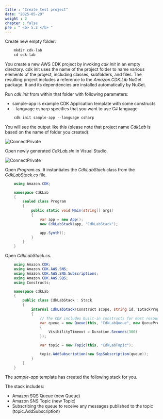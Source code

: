 ```yaml
---
title : "Create test project"
date: "2025-05-29"
weight : 2
chapter : false
pre : " <b> 5.2 </b> "
---
```



Create new empty folder:

```csharp
    mkdir cdk-lab
    cd cdk-lab
```

You create a new AWS CDK project by invoking *cdk init* in an empty directory. cdk init uses the name of the project folder to name various elements of the project, including classes, subfolders, and files. The resulting project includes a reference to the *Amazon.CDK.Lib* NuGet package. It and its dependencies are installed automatically by NuGet.

Run *cdk init* from within that folder with following parameters:
- sample-app is example CDK Application template with some constructs
- --language csharp specifies that you want to use C# language

```csharp
    cdk init sample-app --language csharp
```

You will see the output like this (please note that project name *CdkLab* is based on the name of folder you created):

![ConnectPrivate](/images/5-Infrastructure/5.1.png)

Open newly generated *CdkLab.sln* in Visual Studio.

![ConnectPrivate](/images/5-Infrastructure/5.2.png)

Open *Program.cs*. It instantiates the *CdkLabStack* class from the *CdkLabStack.cs* file.

```csharp
    using Amazon.CDK;

    namespace CdkLab
    {
        sealed class Program
        {
            public static void Main(string[] args)
            {
                var app = new App();
                new CdkLabStack(app, "CdkLabStack");

                app.Synth();
            }
        }
    }
```

Open *CdkLabStack.cs*.

```csharp
    using Amazon.CDK;
    using Amazon.CDK.AWS.SNS;
    using Amazon.CDK.AWS.SNS.Subscriptions;
    using Amazon.CDK.AWS.SQS;
    using Constructs;

    namespace CdkLab
    {
        public class CdkLabStack : Stack
        {
            internal CdkLabStack(Construct scope, string id, IStackProps props = null) : base(scope, id, props)
            {
                // The CDK includes built-in constructs for most resource types, such as Queues and Topics.
                var queue = new Queue(this, "CdkLabQueue", new QueueProps
                {
                    VisibilityTimeout = Duration.Seconds(300)
                });

                var topic = new Topic(this, "CdkLabTopic");

                topic.AddSubscription(new SqsSubscription(queue));
            }
        }
    }
```

The *sample-app* template has created the following stack for you.

The stack includes:

- Amazon SQS Queue (new Queue)
- Amazon SNS Topic (new Topic)
- Subscribing the queue to receive any messages published to the topic (topic.AddSubscription)